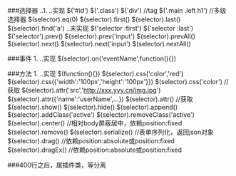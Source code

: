 ﻿###选择器
..1.
..实现
$('#id')
$('.class')
$('div')            //tag
$('.main .left h1') //多级选择器
$(selector).eq(0)
$(selector).first()
$(selector).last()
$(selector).find('a')
..未实现
$('selector :first')
$('selector :last')
$('selector').prev()
$(selector).prev('input')
$(selector).prevAll()
$(selector).next()
$(selector).next('input')
$(selector).nextAll()

###事件
1.
..实现
$(selector).on('eventName',function(){})

###方法
1.
..实现
$(function(){})
$(selector).css('color','red')
$(selector).css({'width':'100px','height':'100px'}})
$(selector).css('color')    //获取
$(selector).attr('src','http://xxx.yyy.cn/img.jpg')
$(selector).attr({'name':'userName',...})
$(selector).attr()  //获取
$(selector).show()
$(selector).hide()
$(selector).append()
$(selector).addClass('active')
$(selector).removeClass('active')
$(selector).center()    //相对body屏蔽居中，依赖position:fixed
$(selector).remove()
$(selector).serialize() //表单序列化，返回json对象
$(selector).drag()      //依赖position:absolute或position:fixed
$(selector).dragEx()    //依赖position:absolute或position:fixed

###400行之后，属插件类，等分离
